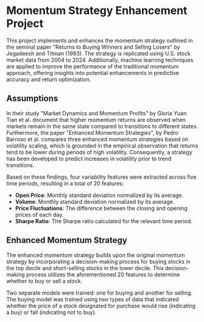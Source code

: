 # Momentum Strategy Enhancement Project

This project implements and enhances the momentum strategy outlined in the seminal paper "Returns to Buying Winners and Selling Losers" by Jegadeesh and Titman (1993). The strategy is replicated using U.S. stock market data from 2004 to 2024. Additionally, machine learning techniques are applied to improve the performance of the traditional momentum approach, offering insights into potential enhancements in predictive accuracy and return optimization.

## Assumptions

In their study "Market Dynamics and Momentum Profits" by Gloria Yuan Tian et al. document that higher momentum returns are observed when markets remain in the same state compared to transitions to different states. Furthermore, the paper "Enhanced Momentum Strategies",  by Pedro Barroso et al. compares three enhanced momentum strategies based on volatility scaling, which is grounded in the empirical observation that returns tend to be lower during periods of high volatility. Consequently, a strategy has been developed to predict increases in volatility prior to trend transitions.

Based on these findings, four variability features were extracted across five time periods, resulting in a total of 20 features:

- **Open Price**: Monthly standard deviation normalized by its average.
- **Volume**: Monthly standard deviation normalized by its average.
- **Price Fluctuations**: The difference between the closing and opening prices of each day.
- **Sharpe Ratio**: The Sharpe ratio calculated for the relevant time period.

## Enhanced Momentum Strategy

The enhanced momentum strategy builds upon the original momentum strategy by incorporating a decision-making process for buying stocks in the top decile and short-selling stocks in the lower decile. This decision-making process utilizes the aforementioned 20 features to determine whether to buy or sell a stock. 

Two separate models were trained: one for buying and another for selling. The buying model was trained using two types of data that indicated whether the price of a stock designated for purchase would rise (indicating a buy) or fall (indicating not to buy).

